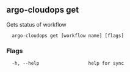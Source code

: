 ## argo-cloudops get
Gets status of workflow

```
  argo-cloudops get [workflow name] [flags]
```

### Flags

```
  -h, --help                  help for sync
```